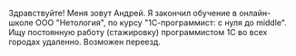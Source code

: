 Здравствуйте! Меня зовут Андрей. Я закончил обучение в онлайн-школе ООО "Нетология", по курсу "1С-программист: с нуля до middle". 
Ищу постоянную работу (стажировку) программистом 1С во всех городах удаленно. Возможен переезд.
